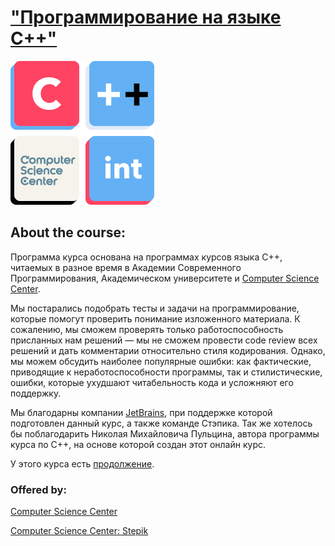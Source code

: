 # ["Программирование на языке C++"](https://stepik.org/course/7/info)

![alt tag](https://github.com/Xelerezex/learning-space/blob/learning-space/stepik-courses/stepik-programing-on-cpp/image4.png)

## About the course:
Программа курса основана на программах курсов языка C++, читаемых в разное время в Академии Современного Программирования, Академическом университете и [Computer Science Center](http://compscicenter.ru/).

Мы постарались подобрать тесты и задачи на программирование, которые помогут проверить понимание изложенного материала. К сожалению, мы сможем проверять только работоспособность присланных нам решений — мы не сможем провести code review всех решений и дать комментарии относительно стиля кодирования. Однако, мы можем обсудить наиболее популярные ошибки: как фактические, приводящие к неработоспособности программы, так и стилистические, ошибки, которые ухудшают читабельность кода и усложняют его поддержку.

Мы благодарны компании [JetBrains](http://www.jetbrains.com/), при поддержке которой подготовлен данный курс, а также команде Стэпика. Так же хотелось бы поблагодарить Николая Михайловича Пульцина, автора программы курса по C++, на основе которой создан этот онлайн курс.

У этого курса есть [продолжение](https://stepik.org/course/3206).

### Offered by:
[Computer Science Center](http://compscicenter.ru/)

[Computer Science Center: Stepik](https://stepik.org/org/compscicenter)
